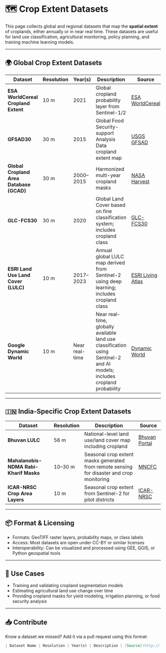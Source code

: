 # 🗺️ Crop Extent Datasets

This page collects global and regional datasets that map the **spatial extent** of croplands, either annually or in near real time. These datasets are useful for land use classification, agricultural monitoring, policy planning, and training machine learning models.

---

## 🌍 Global Crop Extent Datasets

| Dataset | Resolution | Year(s) | Description | Source |
|--------|------------|---------|-------------|--------|
| **ESA WorldCereal Cropland Extent** | 10 m | 2021 | Global cropland probability layer from Sentinel-1/2 | [ESA WorldCereal](https://worldcereal.esa.int/) |
| **GFSAD30** | 30 m | 2015 | Global Food Security-support Analysis Data cropland extent map | [USGS GFSAD](https://lpdaac.usgs.gov/products/gfsad30afde001/) |
| **Global Cropland Area Database (GCAD)** | 30 m | 2000–2015 | Harmonized multi-year cropland masks | [NASA Harvest](https://nasaharvest.org/) |
| **GLC-FCS30** | 30 m | 2020 | Global Land Cover based on fine classification system; includes cropland class | [GLC-FCS30](https://data.essdc.sinica.edu.tw/glcfcs30/) |
| **ESRI Land Use Land Cover (LULC)** | 10 m | 2017–2023 | Annual global LULC map derived from Sentinel-2 using deep learning; includes cropland class | [ESRI Living Atlas](https://livingatlas.arcgis.com/landcover/) |
| **Google Dynamic World** | 10 m | Near real-time | Near real-time, globally available land use classification using Sentinel-2 and AI models; includes cropland probability | [Dynamic World](https://dynamicworld.app/) |

---

## 🇮🇳 India-Specific Crop Extent Datasets

| Dataset | Resolution | Description | Source |
|---------|------------|-------------|--------|
| **Bhuvan LULC** | 56 m | National-level land use/land cover map including cropland | [Bhuvan Portal](https://bhuvan.nrsc.gov.in/) |
| **Mahalanobis-NDMA Rabi-Kharif Masks** | 10–30 m | Seasonal crop extent masks generated from remote sensing for disaster and crop monitoring | [MNCFC](https://www.ncfc.gov.in/) |
| **ICAR-NRSC Crop Area Layers** | 10 m | Seasonal crop extent from Sentinel-2 for pilot districts | [ICAR-NRSC](https://nrsc.gov.in/) |

---

## 📦 Format & Licensing

- Formats: GeoTIFF raster layers, probability maps, or class labels
- Access: Most datasets are open under CC-BY or similar licenses
- Interoperability: Can be visualized and processed using GEE, QGIS, or Python geospatial tools

---

## 🧠 Use Cases

- Training and validating cropland segmentation models
- Estimating agricultural land use change over time
- Providing cropland masks for yield modeling, irrigation planning, or food security analysis


---

## 📥 Contribute

Know a dataset we missed? Add it via a pull request using this format:

```markdown
| Dataset Name | Resolution | Year(s) | Description | [Source](http://...) |
